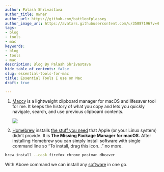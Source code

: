 ```yaml
---
author: Palash Shrivastava
author_title: Owner
author_url: https://github.com/battleofplassey
author_image_url: https://avatars.githubusercontent.com/u/35087196?v=4
tags:
- blog
- tools
- mac
keywords:
- blog
- tools
- mac
description: Blog By Palash Shrivastava
hide_table_of_contents: false
slug: essential-tools-for-mac
title: Essential Tools I use on Mac
draft: true

---
```

1. [Maccy](https://github.com/p0deje/Maccy) is a lightweight clipboard manager for macOS and lifesaver tool for me. It keeps the history of what you copy and lets you quickly navigate, search, and use previous clipboard contents.

   ![](/img/screenshot-2022-08-03-at-11-19-25-am.png)
2. [Homebrew](https://brew.sh/) installs [the stuff you need](https://formulae.brew.sh/formula/ "List of Homebrew packages") that Apple (or your Linux system) didn’t provide. It is **The Missing Package Manager for macOS.** After installing Homebrew you can simply install software with single command line so “To install, drag this icon…” no more.

```bash
brew install --cask firefox chrome postman dbeaver
```

   With Above command we can install any [software](https://formulae.brew.sh/) in one go.
